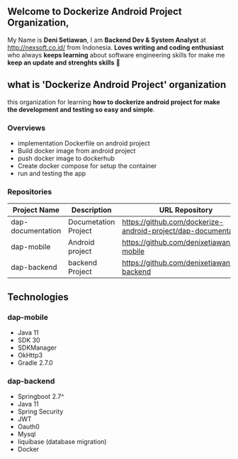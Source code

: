## Welcome to Dockerize Android Project Organization, 

My Name is **Deni Setiawan**, I am **Backend Dev & System Analyst** at http://nexsoft.co.id/ from Indonesia.
**Loves writing and coding enthusiast** who always **keeps learning** about software engineering skills for make me **keep an update and strenghts skills** 🚀


## what is 'Dockerize Android Project' organization
this organization for learning **how to dockerize android project for make the development and testing so easy and simple**.
 
### Overviews
- implementation Dockerfile on android project
- Build docker image from android project
- push docker image to dockerhub
- Create docker compose for setup the container 
- run and testing the app

### Repositories


| Project Name     | Description  | URL Repository                                                          | 
|------------------|--------------|-------------------------------------------------------------------------|
| dap-documentation |Documetation Project | https://github.com/dockerize-android-project/dap-documentation                                        |
| dap-mobile | Android project | https://github.com/denixetiawan/dap-mobile                                         |
| dap-backend |backend Project | https://github.com/denixetiawan/dap-backend                                        |




## Technologies
### dap-mobile
- Java 11
- SDK 30
- SDKManager
- OkHttp3
- Gradle 2.7.0

### dap-backend
- Springboot 2.7^
- Java 11
- Spring Security
- JWT 
- Oauth0
- Mysql
- liquibase (database migration)
- Docker


